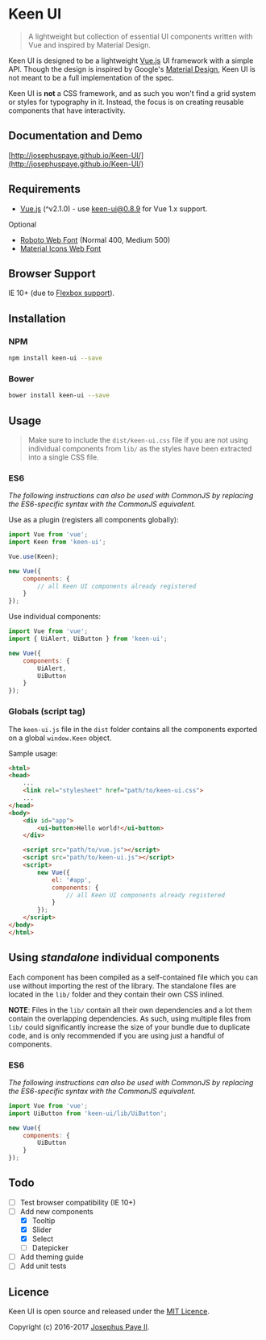 # Keen UI

> A lightweight but collection of essential UI components written with Vue and inspired by Material Design.

Keen UI is designed to be a lightweight [Vue.js](http://vuejs.org/) UI framework with a simple API. Though the design is inspired by Google's [Material Design](https://material.io/guidelines), Keen UI is not meant to be a full implementation of the spec.

Keen UI is **not** a CSS framework, and as such you won't find a grid system or styles for typography in it. Instead, the focus is on creating reusable components that have interactivity.

## Documentation and Demo
[http://josephuspaye.github.io/Keen-UI/](http://josephuspaye.github.io/Keen-UI/)

## Requirements
* [Vue.js](http://vuejs.org/) (^v2.1.0) - use [keen-ui@0.8.9](http://josephuspaye.github.io/Keen-UI/v0.8.9/) for Vue 1.x support.

Optional
* [Roboto Web Font](https://www.google.com/fonts/specimen/Roboto) (Normal 400, Medium 500)
* [Material Icons Web Font](http://google.github.io/material-design-icons/#icon-font-for-the-web)

## Browser Support
IE 10+ (due to [Flexbox support](http://caniuse.com/#search=flexbox)).

## Installation

### NPM

```bash
npm install keen-ui --save
```

### Bower

```bash
bower install keen-ui --save
```

## Usage
> Make sure to include the `dist/keen-ui.css` file if you are not using individual components from `lib/` as the styles have been extracted into a single CSS file.

### ES6

*The following instructions can also be used with CommonJS by replacing the ES6-specific syntax with the CommonJS equivalent.*

Use as a plugin (registers all components globally):

```js
import Vue from 'vue';
import Keen from 'keen-ui';

Vue.use(Keen);

new Vue({
    components: {
        // all Keen UI components already registered
    }
});
```

Use individual components:

```js
import Vue from 'vue';
import { UiAlert, UiButton } from 'keen-ui';

new Vue({
    components: {
        UiAlert,
        UiButton
    }
});
```

### Globals (script tag)
The `keen-ui.js` file in the `dist` folder contains all the components exported on a global  `window.Keen` object.

Sample usage:

```html
<html>
<head>
    ...
    <link rel="stylesheet" href="path/to/keen-ui.css">
    ...
</head>
<body>
    <div id="app">
        <ui-button>Hello world!</ui-button>
    </div>

    <script src="path/to/vue.js"></script>
    <script src="path/to/keen-ui.js"></script>
    <script>
        new Vue({
            el: '#app',
            components: {
                // all Keen UI components already registered
            }
        });
    </script>
</body>
</html>
```

## Using *standalone* individual components

Each component has been compiled as a self-contained file which you can use without importing the rest of the library. The standalone files are located in the `lib/` folder and they contain their own CSS inlined.

**NOTE**: Files in the `lib/` contain all their own dependencies and a lot them contain the overlapping dependencies. As such, using multiple files from `lib/` could significantly increase the size of your bundle due to duplicate code, and is only recommended if you are using just a handful of components.

### ES6

*The following instructions can also be used with CommonJS by replacing the ES6-specific syntax with the CommonJS equivalent.*

```js
import Vue from 'vue';
import UiButton from 'keen-ui/lib/UiButton';

new Vue({
    components: {
        UiButton
    }
});
```

## Todo
* [ ] Test browser compatibility (IE 10+)
* [ ] Add new components
  * [x] Tooltip
  * [x] Slider
  * [x] Select
  * [ ] Datepicker
* [ ] Add theming guide
* [ ] Add unit tests

## Licence
Keen UI is open source and released under the [MIT Licence](LICENCE).

Copyright (c) 2016-2017 [Josephus Paye II](https://twitter.com/JosephusPaye).
